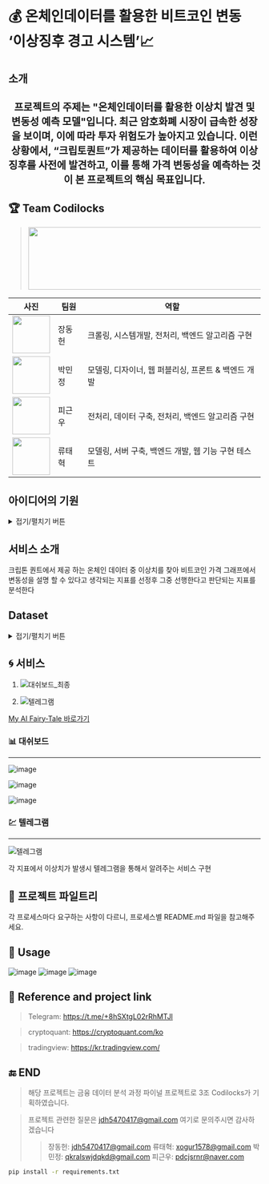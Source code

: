 # :moneybag: 온체인데이터를 활용한 비트코인 변동 ‘이상징후 경고 시스템’:chart_with_upwards_trend:

## 소개
  <h1 align="center" style="font-size: 20px;"> 프로젝트의 주제는 "온체인데이터를 활용한 이상치 발견 및 변동성 예측 모델"입니다. 최근 암호화폐 시장이 급속한 성장을 보이며, 이에 따라 투자 위험도가 높아지고 있습니다. 이런 상황에서,  “크립토퀀트”가 제공하는 데이터를 활용하여 이상징후를 사전에 발견하고, 이를 통해 가격 변동성을 예측하는 것이 본 프로젝트의 핵심 목표입니다.</h1>

## :trophy: Team Codilocks
> <img src="https://github.com/TaehyukRyu/Project-by-Coldilocks/assets/141690029/9302ef69-6a0f-423c-9bca-447357ca4990" width="900" height="125">

| 사진 | 팀원 | 역할 |
| --- | --- | --- |
| <img src="https://github.com/TaehyukRyu/Project-by-Coldilocks/assets/141690029/482d4bd8-0211-421e-be64-13f73e3a30b8" width="75" height="75">| 장동헌 | 크롤링, 시스템개발, 전처리, 백엔드 알고리즘 구현 |
| <img src="https://github.com/TaehyukRyu/Project-by-Coldilocks/assets/141690029/025a056f-7ac0-40f3-ae78-2f9839f80fca" width="75" height="75">| 박민정 | 모델링, 디자이너, 웹 퍼블리싱, 프론트 & 백엔드 개발 |
| <img src="https://github.com/TaehyukRyu/Project-by-Coldilocks/assets/141690029/7609d5ff-ab9f-4794-b61d-4f5bf941c8c4" width="75" height="75">| 피근우 | 전처리, 데이터 구축, 전처리, 백엔드 알고리즘 구현 |
| <img src="https://github.com/TaehyukRyu/Project-by-Coldilocks/assets/141690029/df2915b7-9f9d-4984-a097-c45b889d1151" width="75" height="75">| 류태혁 | 모델링, 서버 구축, 백엔드 개발, 웹 기능 구현 테스트 |


## 아이디어의 기원
<details>
<summary>접기/펼치기 버튼</summary>
<div markdown="1">

![image](https://github.com/TaehyukRyu/Project-by-Coldilocks/assets/141690029/7592735c-c56f-4757-a82b-2e6cd9b9c841)
![image](https://github.com/TaehyukRyu/Project-by-Coldilocks/assets/141690029/25821245-6dd5-4536-b24d-b343d38616cb)

  기사링크:https://news.mt.co.kr/mtview.php?no=2023081417015674137

</div>
</details>


## 서비스 소개
크립톤 퀀트에서 제공 하는 온체인 데이터 중 이상치를 찾아 비트코인 가격 그래프에서 변동성을 설명 할 수 있다고 생각되는 지표를 선정후 그중 선행한다고 판단되는 지표를 분석한다
>> 

## Dataset
<details>
<summary>접기/펼치기 버튼</summary>
<div markdown="1">

![image](https://github.com/TaehyukRyu/Project-by-Coldilocks/assets/141690029/b37da0d3-057b-4f90-8180-09518b330218)
![image](https://github.com/TaehyukRyu/Project-by-Coldilocks/assets/141690029/aaf0377e-3f4b-46cc-8412-12b580878e66)
![image](https://github.com/TaehyukRyu/Project-by-Coldilocks/assets/141690029/7a3e8bd2-0de4-4f57-98cc-4957ef536869)
![image](https://github.com/TaehyukRyu/Project-by-Coldilocks/assets/141690029/6b9a0f1e-bd2e-447e-8de7-f09dde3be63c)
![image](https://github.com/TaehyukRyu/Project-by-Coldilocks/assets/141690029/2dd9300e-b23b-48db-bf80-ebf81b1dd916)
![image](https://github.com/TaehyukRyu/Project-by-Coldilocks/assets/141690029/8ae231ae-ff4c-419c-a118-eced4ffe78c5)
![image](https://github.com/TaehyukRyu/Project-by-Coldilocks/assets/141690029/5945d126-8b8b-4142-bafd-d8794462b1d0)

</div>
</details>

## :cyclone: 서비스

1. ![대쉬보드_최종](https://github.com/TaehyukRyu/Project-by-Coldilocks/assets/141690029/7b8782fa-385b-4c8b-b67b-3adeacd3bcc8)



2. ![텔레그램](https://github.com/TaehyukRyu/Project-by-Coldilocks/assets/141690029/9f05a380-a404-40ed-a92b-79c0f3d875f0)


[My AI Fairy-Tale 바로가기](link-to-service)

### :bar_chart: 대쉬보드
--------------------------------------------------------------------------------------------------------------------
![image](https://github.com/TaehyukRyu/Project-by-Coldilocks/assets/141690029/d74ffda3-d658-44ea-bd8b-a05864c54bdf)

![image](https://github.com/TaehyukRyu/Project-by-Coldilocks/assets/141690029/4f3dba2a-58b0-4ee9-85e1-89a91360b290)

![image](https://github.com/TaehyukRyu/Project-by-Coldilocks/assets/141690029/0a4711fe-05fd-4e3e-bc2d-fc3f76d361c0)


### :chart: 텔레그램
--------------------------------------------------------------------------------------------------------------------
![텔레그램](https://github.com/TaehyukRyu/Project-by-Coldilocks/assets/141690029/d65b1559-cb02-41d8-b008-b19c204dd057)

각 지표에서 이상치가 발생시 텔레그램을 통해서 알려주는 서비스 구현

## :pencil: 프로젝트 파일트리
각 프로세스마다 요구하는 사항이 다르니, 프로세스별 README.md 파일을 참고해주세요.

## :crown: Usage
![image](https://github.com/TaehyukRyu/Project-by-Coldilocks/assets/141690029/f4fd8e5b-c795-4cbf-a2e9-6e797c3e4944)
![image](https://github.com/TaehyukRyu/Project-by-Coldilocks/assets/141690029/4e673aa8-f26c-4353-ab6f-3ba5c096ad86)
![image](https://github.com/TaehyukRyu/Project-by-Coldilocks/assets/141690029/b10b5b93-5116-44c2-9ac1-ce2d940980a8)


## :beginner: Reference and project link
  > Telegram: https://t.me/+8hSXtgL02rRhMTJl

  > cryptoquant: https://cryptoquant.com/ko

  > tradingview: https://kr.tradingview.com/

## :end: END
> 해당 프로젝트는 금융 데이터 분석 과정 파이널 프로젝트로 3조 Codilocks가 기획하였습니다.
 
> 프로젝트 관련한 질문은 jdh5470417@gmail.com 여기로 문의주시면 감사하겠습니다
>  > 장동헌: jdh5470417@gmail.com
>  > 류태혁: xogur1578@gmail.com
>  > 박민정: qkralswjdqkd@gmail.com
>  > 피근우: pdcjsrnr@naver.com

```bash
pip install -r requirements.txt
